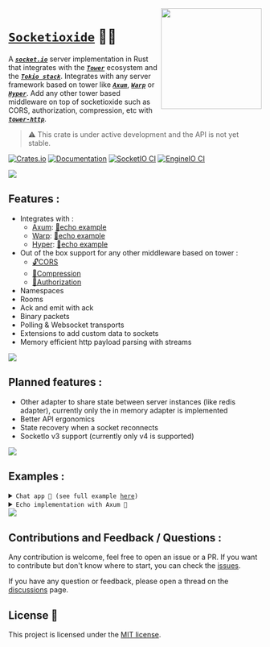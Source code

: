 <picture>
 <source media="(prefers-color-scheme: dark)" srcset="https://socket.io/images/logo-dark.svg" align="right" width=200>

 <img src="https://socket.io/images/logo.svg" align="right" width=200 />
</picture>

# [`Socketioxide`](https://github.com/totodore/socketioxide) 🚀🦀

A [***`socket.io`***](https://socket.io) server implementation in Rust that integrates with the [***`Tower`***](https://tokio.rs/#tk-lib-tower) ecosystem and the [***`Tokio stack`***](https://tokio.rs). Integrates with any server framework based on tower like [***`Axum`***](https://docs.rs/axum/latest/axum/), [***`Warp`***](https://docs.rs/warp/latest/warp/) or [***`Hyper`***](https://docs.rs/hyper/latest/hyper/). Add any other tower based middleware on top of socketioxide such as CORS, authorization, compression, etc with [***`tower-http`***](https://docs.rs/tower-http/latest/tower_http/).

> ⚠️ This crate is under active development and the API is not yet stable.



[![Crates.io](https://img.shields.io/crates/v/socketioxide.svg)](https://crates.io/crates/socketioxide)
[![Documentation](https://docs.rs/socketioxide/badge.svg)](https://docs.rs/socketioxide)
[![SocketIO CI](https://github.com/Totodore/socketioxide/actions/workflows/socketio-ci.yml/badge.svg)](https://github.com/Totodore/socketioxide/actions/workflows/socketio-ci.yml)
[![EngineIO CI](https://github.com/Totodore/socketioxide/actions/workflows/engineio-ci.yml/badge.svg)](https://github.com/Totodore/socketioxide/actions/workflows/engineio-ci.yml)

<img src="https://raw.githubusercontent.com/andreasbm/readme/master/assets/lines/solar.png">

## Features :
* Integrates with :
  * [Axum](https://docs.rs/axum/latest/axum/): [🏓echo example](./examples/src/socketio-echo/axum_echo.rs)
  * [Warp](https://docs.rs/warp/latest/warp/): [🏓echo example](./examples/src/socketio-echo/warp_echo.rs)
  * [Hyper](https://docs.rs/hyper/latest/hyper/): [🏓echo example](./examples/src/socketio-echo/hyper_echo.rs)
* Out of the box support for any other middleware based on tower :
  * [🔓CORS](https://docs.rs/tower-http/latest/tower_http/cors)
  * [📁Compression](https://docs.rs/tower-http/latest/tower_http/compression)
  * [🔐Authorization](https://docs.rs/tower-http/latest/tower_http/auth)
* Namespaces
* Rooms
* Ack and emit with ack
* Binary packets
* Polling & Websocket transports
* Extensions to add custom data to sockets
* Memory efficient http payload parsing with streams

<img src="https://raw.githubusercontent.com/andreasbm/readme/master/assets/lines/solar.png">

## Planned features :
* Other adapter to share state between server instances (like redis adapter), currently only the in memory adapter is implemented
* Better API ergonomics
* State recovery when a socket reconnects
* SocketIo v3 support (currently only v4 is supported)

<img src="https://raw.githubusercontent.com/andreasbm/readme/master/assets/lines/solar.png">

## Examples :
<details> <summary><code>Chat app 💬 (see full example <a href="./examples/src/chat">here</a>)</code></summary>

```rust
use std::sync::Arc;

use serde::Deserialize;
use socketioxide::{adapter::LocalAdapter, Socket};
use tracing::info;

#[derive(Deserialize, Clone, Debug)]
struct Nickname(String);

#[derive(Deserialize)]
struct Auth {
    pub nickname: Nickname,
}

pub async fn handler(socket: Arc<Socket<LocalAdapter>>) {
    info!("Socket connected on / with id: {}", socket.sid);
    if let Ok(data) = socket.handshake.data::<Auth>() {
        info!("Nickname: {:?}", data.nickname);
        socket.extensions.insert(data.nickname);
        socket.emit("message", "Welcome to the chat!").ok();
        socket.join("default").unwrap();
    } else {
        info!("No nickname provided, disconnecting...");
        socket.disconnect().ok();
        return;
    }

    socket.on(
        "message",
        |socket, (room, message): (String, String), _, _| async move {
            let Nickname(ref nickname) = *socket.extensions.get().unwrap();
            info!("transfering message from {nickname} to {room}: {message}");
            info!("Sockets in room: {:?}", socket.local().sockets().unwrap());
            if let Some(dest) = socket.to("default").sockets().unwrap().iter().find(|s| {
                s.extensions
                    .get::<Nickname>()
                    .map(|n| n.0 == room)
                    .unwrap_or_default()
            }) {
                info!("Sending message to {}", room);
                dest.emit("message", format!("{}: {}", nickname, message))
                    .ok();
            }

            socket
                .to(room)
                .emit("message", format!("{}: {}", nickname, message))
                .ok();
        },
    );

    socket.on("join", |socket, room: String, _, _| async move {
        info!("Joining room {}", room);
        socket.join(room).unwrap();
    });

    socket.on("leave", |socket, room: String, _, _| async move {
        info!("Leaving room {}", room);
        socket.leave(room).unwrap();
    });

    socket.on("list", |socket, room: Option<String>, _, _| async move {
        if let Some(room) = room {
            info!("Listing sockets in room {}", room);
            let sockets = socket
                .within(room)
                .sockets()
                .unwrap()
                .iter()
                .filter_map(|s| s.extensions.get::<Nickname>())
                .fold("".to_string(), |a, b| a + &b.0 + ", ")
                .trim_end_matches(", ")
                .to_string();
            socket.emit("message", sockets).ok();
        } else {
            let rooms = socket.rooms().unwrap();
            info!("Listing rooms: {:?}", &rooms);
            socket.emit("message", rooms).ok();
        }
    });

    socket.on("nickname", |socket, nickname: Nickname, _, _| async move {
        let previous = socket.extensions.insert(nickname.clone());
        info!("Nickname changed from {:?} to {:?}", &previous, &nickname);
        let msg = format!(
            "{} changed his nickname to {}",
            previous.map(|n| n.0).unwrap_or_default(),
            nickname.0
        );
        socket.to("default").emit("message", msg).ok();
    });

    socket.on_disconnect(|socket, reason| async move {
        info!("Socket disconnected: {} {}", socket.sid, reason);
        let Nickname(ref nickname) = *socket.extensions.get().unwrap();
        let msg = format!("{} left the chat", nickname);
        socket.to("default").emit("message", msg).ok();
    });
}

```

</details>
<details> <summary><code>Echo implementation with Axum 🏓</code></summary>

```rust
use axum::routing::get;
use axum::Server;
use serde::{Serialize, Deserialize};
use socketioxide::{Namespace, SocketIoLayer};
use serde_json::Value;

#[derive(Debug, Serialize, Deserialize)]
struct MyData {
  pub name: String,
  pub age: u8,
}

#[tokio::main]
async fn main() -> Result<(), Box<dyn std::error::Error>> {

    println!("Starting server");

    let ns = Namespace::builder()
        .add("/", |socket| async move {
            println!("Socket connected on / namespace with id: {}", socket.sid);

            // Add a callback triggered when the socket receives an 'abc' event
            // The json data will be deserialized to MyData
            socket.on("abc", |socket, data: MyData, bin, _| async move {
                println!("Received abc event: {:?} {:?}", data, bin);
                socket.bin(bin).emit("abc", data).ok();
            });

            // Add a callback triggered when the socket receives an 'acb' event
            // Ackknowledge the message with the ack callback
            socket.on("acb", |_, data: Value, bin, ack| async move {
                println!("Received acb event: {:?} {:?}", data, bin);
                ack.bin(bin).send(data).ok();
            });
            // Add a callback triggered when the socket disconnects
            // The reason of the disconnection will be passed to the callback
            socket.on_disconnect(|socket, reason| async move {
                println!("Socket.IO disconnected: {} {}", socket.sid, reason);
            });
        })
        .add("/custom", |socket| async move {
            println!("Socket connected on /custom namespace with id: {}", socket.sid);
        })
        .build();

    let app = axum::Router::new()
        .route("/", get(|| async { "Hello, World!" }))
        .layer(SocketIoLayer::new(ns));

    Server::bind(&"127.0.0.1:3000".parse().unwrap())
        .serve(app.into_make_service())
        .await?;

    Ok(())
}
```
</details>

<img src="https://raw.githubusercontent.com/andreasbm/readme/master/assets/lines/solar.png">

## Contributions and Feedback / Questions :
Any contribution is welcome, feel free to open an issue or a PR. If you want to contribute but don't know where to start, you can check the [issues](https://github.com/totodore/socketioxide/issues).

If you have any question or feedback, please open a thread on the [discussions](https://github.com/totodore/socketioxide/discussions) page.

## License 🔐
This project is licensed under the [MIT license](./LICENSE).